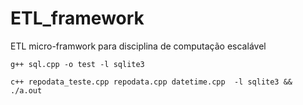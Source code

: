 # ETL_framework
ETL micro-framwork para disciplina de computação escalável


    g++ sql.cpp -o test -l sqlite3

    c++ repodata_teste.cpp repodata.cpp datetime.cpp  -l sqlite3 && ./a.out